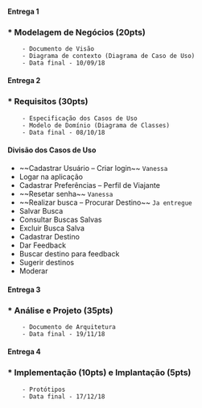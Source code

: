 #### Entrega 1

###  * Modelagem de Negócios (20pts)
		- Documento de Visão
		- Diagrama de contexto (Diagrama de Caso de Uso)
		- Data final - 10/09/18






#### Entrega 2 

###  * Requisitos (30pts)
		- Especificação dos Casos de Uso
		- Modelo de Domínio (Diagrama de Classes)
		- Data final - 08/10/18


#### Divisão dos Casos de Uso

- \~~Cadastrar Usuário – Criar login\~~  `Vanessa`
- Logar na aplicação
- Cadastrar Preferências – Perfil de Viajante
- \~~Resetar senha\~~   `Vanessa`
- \~~Realizar busca – Procurar Destino\~~  `Ja entregue`
- Salvar Busca
- Consultar Buscas Salvas
- Excluir Busca Salva
- Cadastrar Destino
- Dar Feedback
- Buscar destino para feedback
- Sugerir destinos
- Moderar





#### Entrega 3

###  * Análise e Projeto (35pts)
		- Documento de Arquitetura
		- Data final - 19/11/18






####  Entrega 4

###  * Implementação (10pts) e Implantação (5pts)
		- Protótipos
		- Data final - 17/12/18

